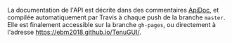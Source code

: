 La documentation de l'API est décrite dans des commentaires [ApiDoc](http://apidocjs.com/), 
et compilée automatiquement par Travis à chaque push de la branche `master`.  
Elle est finalement accessible sur la branche `gh-pages`, ou directement à l'adresse https://ebm2018.github.io/TenuGUI/.